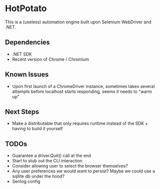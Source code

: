 # HotPotato

This is a (useless) automation engine built upon Selenium WebDriver and .NET.

## Dependencies

- .NET SDK
- Recent version of Chrome / Chromium

## Known Issues

- Upon first launch of a ChromeDriver instance, sometimes takes several attempts before localhost starts responding, seems it needs to "warm up"

## Next Steps

- Make a distributable that only requires runtime instead of the SDK + having to build it yourself

## TODOs

- Guarantee a driver.Quit() call at the end
- Start to stub out the CLI interaction
- Consider allowing user to select the browser themselves?
- Any user preferences we would want to persist? Maybe we could use a sqllite db under the hood?
- Serilog config
